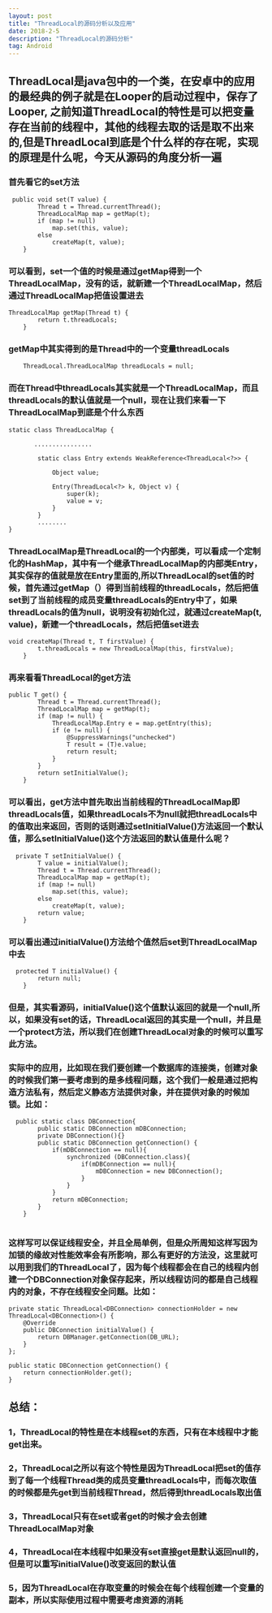 ```yaml
---
layout: post
title: "ThreadLocal的源码分析以及应用"
date: 2018-2-5
description: "ThreadLocal的源码分析"
tag: Android
---   
```

## ThreadLocal是java包中的一个类，在安卓中的应用的最经典的例子就是在Looper的启动过程中，保存了Looper, 之前知道ThreadLocal的特性是可以把变量存在当前的线程中，其他的线程去取的话是取不出来的,但是ThreadLocal到底是个什么样的存在呢，实现的原理是什么呢，今天从源码的角度分析一遍

### 首先看它的set方法
```
 public void set(T value) {
        Thread t = Thread.currentThread();
        ThreadLocalMap map = getMap(t);
        if (map != null)
            map.set(this, value);
        else
            createMap(t, value);
    }

```
### 可以看到，set一个值的时候是通过getMap得到一个ThreadLocalMap，没有的话，就新建一个ThreadLocalMap，然后通过ThreadLocalMap把值设置进去


```
ThreadLocalMap getMap(Thread t) {
        return t.threadLocals;
    }
```

### getMap中其实得到的是Thread中的一个变量threadLocals


```
    ThreadLocal.ThreadLocalMap threadLocals = null;
```

### 而在Thread中threadLocals其实就是一个ThreadLocalMap，而且threadLocals的默认值就是一个null，现在让我们来看一下ThreadLocalMap到底是个什么东西
 
```
static class ThreadLocalMap {

       ................
       
        static class Entry extends WeakReference<ThreadLocal<?>> {
          
            Object value;

            Entry(ThreadLocal<?> k, Object v) {
                super(k);
                value = v;
            }
        }
        ........
}
```
### ThreadLocalMap是ThreadLocal的一个内部类，可以看成一个定制化的HashMap，其中有一个继承ThreadLocalMap的内部类Entry，其实保存的值就是放在Entry里面的,所以ThreadLocal的set值的时候，首先通过getMap（）得到当前线程的threadLocals，然后把值set到了当前线程的成员变量threadLocals的Entry中了，如果threadLocals的值为null，说明没有初始化过，就通过createMap(t, value)，新建一个threadLocals，然后把值set进去

```
void createMap(Thread t, T firstValue) {
        t.threadLocals = new ThreadLocalMap(this, firstValue);
    }
```

### 再来看看ThreadLocal的get方法


```
public T get() {
        Thread t = Thread.currentThread();
        ThreadLocalMap map = getMap(t);
        if (map != null) {
            ThreadLocalMap.Entry e = map.getEntry(this);
            if (e != null) {
                @SuppressWarnings("unchecked")
                T result = (T)e.value;
                return result;
            }
        }
        return setInitialValue();
    }
```
### 可以看出，get方法中首先取出当前线程的ThreadLocalMap即threadLocals值，如果threadLocals不为null就把threadLocals中的值取出来返回，否则的话则通过setInitialValue()方法返回一个默认值，那么setInitialValue()这个方法返回的默认值是什么呢？

```
  private T setInitialValue() {
        T value = initialValue();
        Thread t = Thread.currentThread();
        ThreadLocalMap map = getMap(t);
        if (map != null)
            map.set(this, value);
        else
            createMap(t, value);
        return value;
    }
```
### 可以看出通过initialValue()方法给个值然后set到ThreadLocalMap中去

```
  protected T initialValue() {
        return null;
    }
```
### 但是，其实看源码，initialValue()这个值默认返回的就是一个null,所以，如果没有set的话，ThreadLocal返回的其实是一个null，并且是一个protect方法，所以我们在创建ThreadLocal对象的时候可以重写此方法。

### 实际中的应用，比如现在我们要创建一个数据库的连接类，创建对象的时候我们第一要考虑到的是多线程问题，这个我们一般是通过把构造方法私有，然后定义静态方法提供对象，并在提供对象的时候加锁。比如：

```
  public static class DBConnection{
        public static DBConnection mDBConnection;
        private DBConnection(){}
        public static DBConnection getConnection() {
            if(mDBConnection == null){
                synchronized (DBConnection.class){
                    if(mDBConnection == null){
                        mDBConnection = new DBConnection();
                    }
                }
            }
            return mDBConnection;
        }
    }
 

```
### 这样写可以保证线程安全，并且全局单例，但是众所周知这样写因为加锁的缘故对性能效率会有所影响，那么有更好的方法没，这里就可以用到我们的ThreadLocal了，因为每个线程都会在自己的线程内创建一个DBConnection对象保存起来，所以线程访问的都是自己线程内的对象，不存在线程安全问题。比如：

```
private static ThreadLocal<DBConnection> connectionHolder = new ThreadLocal<DBConnection>() {
    @Override
    public DBConnection initialValue() {
        return DBManager.getConnection(DB_URL);
    }
};
 
public static DBConnection getConnection() {
    return connectionHolder.get();
}
```


## 总结：
### 1，ThreadLocal的特性是在本线程set的东西，只有在本线程中才能get出来。
### 2，ThreadLocal之所以有这个特性是因为ThreadLocal把set的值存到了每一个线程Thread类的成员变量threadLocals中，而每次取值的时候都是先get到当前线程Thread，然后得到threadLocals取出值
### 3，ThreadLocal只有在set或者get的时候才会去创建ThreadLocalMap对象
### 4，ThreadLocal在本线程中如果没有set直接get是默认返回null的，但是可以重写initialValue()改变返回的默认值
### 5，因为ThreadLocal在存取变量的时候会在每个线程创建一个变量的副本，所以实际使用过程中需要考虑资源的消耗










